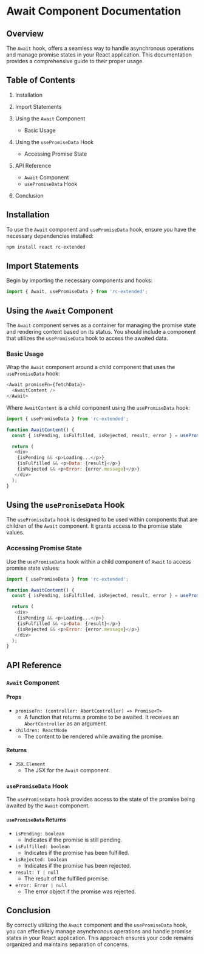 # Await Component Documentation

## Overview

The `Await` hook, offers a seamless way to handle asynchronous operations and manage promise states in your React application. This documentation provides a comprehensive guide to their proper usage.

## Table of Contents

1. Installation
2. Import Statements
3. Using the `Await` Component
    - Basic Usage

4. Using the `usePromiseData` Hook
    - Accessing Promise State

5. API Reference
    - `Await` Component
    - `usePromiseData` Hook

6. Conclusion

## Installation

To use the `Await` component and `usePromiseData` hook, ensure you have the necessary dependencies installed:

```bash
npm install react rc-extended
```

## Import Statements

Begin by importing the necessary components and hooks:

```javascript
import { Await, usePromiseData } from 'rc-extended';
```

## Using the `Await` Component

The `Await` component serves as a container for managing the promise state and rendering content based on its status. You should include a component that utilizes the `usePromiseData` hook to access the awaited data.

### Basic Usage

Wrap the `Await` component around a child component that uses the `usePromiseData` hook:

```javascript
<Await promiseFn={fetchData}>
  <AwaitContent />
</Await>
```

Where `AwaitContent` is a child component using the `usePromiseData` hook:

```javascript
import { usePromiseData } from 'rc-extended';

function AwaitContent() {
  const { isPending, isFulfilled, isRejected, result, error } = usePromiseData();

  return (
   <div>
    {isPending && <p>Loading...</p>}
    {isFulfilled && <p>Data: {result}</p>}
    {isRejected && <p>Error: {error.message}</p>}
   </div>
  );
}
```

## Using the `usePromiseData` Hook

The `usePromiseData` hook is designed to be used within components that are children of the `Await` component. It grants access to the promise state values.

### Accessing Promise State

Use the `usePromiseData` hook within a child component of `Await` to access promise state values:

```javascript
import { usePromiseData } from 'rc-extended';

function AwaitContent() {
  const { isPending, isFulfilled, isRejected, result, error } = usePromiseData();

  return (
   <div>
    {isPending && <p>Loading...</p>}
    {isFulfilled && <p>Data: {result}</p>}
    {isRejected && <p>Error: {error.message}</p>}
   </div>
  );
}
```

## API Reference

### `Await` Component

#### Props

- `promiseFn: (controller: AbortController) => Promise<T>`
  - A function that returns a promise to be awaited. It receives an `AbortController` as an argument.
- `children: ReactNode`
  - The content to be rendered while awaiting the promise.

#### Returns

- `JSX.Element`
  - The JSX for the `Await` component.

### `usePromiseData` Hook

The `usePromiseData` hook provides access to the state of the promise being awaited by the `Await` component.

#### `usePromiseData` Returns

- `isPending: boolean`
  - Indicates if the promise is still pending.
- `isFulfilled: boolean`
  - Indicates if the promise has been fulfilled.
- `isRejected: boolean`
  - Indicates if the promise has been rejected.
- `result: T | null`
  - The result of the fulfilled promise.
- `error: Error | null`
  - The error object if the promise was rejected.

## Conclusion

By correctly utilizing the `Await` component and the `usePromiseData` hook, you can effectively manage asynchronous operations and handle promise states in your React application. This approach ensures your code remains organized and maintains separation of concerns.
